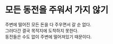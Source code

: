 # 모든 동전을 주워서 가지 않기

주변에 떨어진 모든 돈을 다 주우면서 갈 순 없다.  
그러다간 결국 목적지에 도착하지 못한다.  
동전들은 수도 없이 주변에 떨어져있기 때문이다.